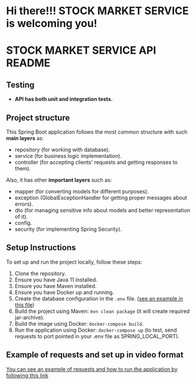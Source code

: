 # Hi there!!! STOCK MARKET SERVICE is welcoming you!

# STOCK MARKET SERVICE API README

## Testing

- **API has both unit and integration tests.**

## Project structure

This Spring Boot application follows the most common structure with such **main layers** as:
- repository (for working with database).
- service (for business logic implementation).
- controller (for accepting clients' requests and getting responses to them).

Also, it has other **important layers** such as:
- mapper (for converting models for different purposes).
- exception (GlobalExceptionHandler for getting proper messages about errors).
- dto (for managing sensitive info about models and better representation of it).
- config.
- security (for implementing Spring Security).

## Setup Instructions

To set up and run the project locally, follow these steps:

1. Clone the repository.
2. Ensure you have Java 11 installed.
3. Ensure you have Maven installed.
4. Ensure you have Docker up and running.
5. Create the database configuration in the `.env` file. ([see an example in this file](.envSample))
6. Build the project using Maven: `mvn clean package` (it will create required jar-archive).
7. Build the image using Docker: `docker-compose build`.
8. Run the application using Docker: `docker-compose up` (to test, send requests to port pointed in your .env file as SPRING_LOCAL_PORT).


## Example of requests and set up in video format
[You can see an example of requests and how to run the application by following this link](https://www.loom.com/share/129250c6b6c14b8985656582dd91724a?sid=2f8c0ef2-9334-4e59-acc3-687a42c0cae9)
